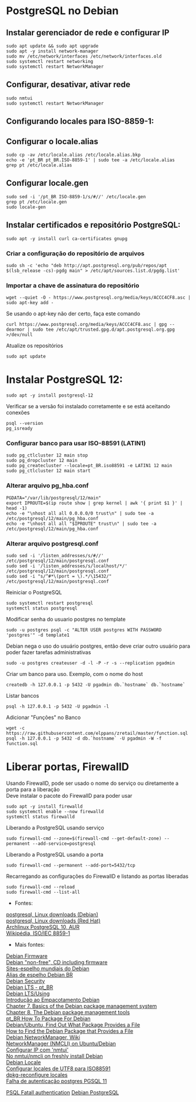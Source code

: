 # PostgreSQL no Debian

## Instalar gerenciador de rede e configurar IP

```
sudo apt update && sudo apt upgrade
sudo apt -y install network-manager
sudo mv /etc/network/interfaces /etc/network/interfaces.old
sudo systemctl restart networking
sudo systemctl restart NetworkManager
```

## Configurar, desativar, ativar rede

```
sudo nmtui
sudo systemctl restart NetworkManager
```

## Configurando locales para ISO-8859-1:

## Configurar o locale.alias

```
sudo cp -av /etc/locale.alias /etc/locale.alias.bkp
echo -e 'pt_BR pt_BR.ISO-8859-1' | sudo tee -a /etc/locale.alias
grep pt /etc/locale.alias
```

## Configurar locale.gen

```
sudo sed -i '/pt_BR ISO-8859-1/s/#//' /etc/locale.gen
grep pt /etc/locale.gen
sudo locale-gen
```

## Instalar certificados e repositório PostgreSQL:

```
sudo apt -y install curl ca-certificates gnupg
```

### Criar a configuração do repositório de arquivos

```
sudo sh -c 'echo "deb http://apt.postgresql.org/pub/repos/apt $(lsb_release -cs)-pgdg main" > /etc/apt/sources.list.d/pgdg.list'
```

### Importar a chave de assinatura do repositório

```
wget --quiet -O - https://www.postgresql.org/media/keys/ACCC4CF8.asc | sudo apt-key add -
```

Se usando o apt-key não der certo, faça este comando

```
curl https://www.postgresql.org/media/keys/ACCC4CF8.asc | gpg --dearmor | sudo tee /etc/apt/trusted.gpg.d/apt.postgresql.org.gpg >/dev/null
```

Atualize os repositórios

```
sudo apt update
```

# Instalar PostgreSQL 12:

```
sudo apt -y install postgresql-12
```

Verificar se a versão foi instalado corretamente e se está aceitando conexões

```
psql --version
pg_isready
```

### Configurar banco para usar ISO-88591 (LATIN1)

```
sudo pg_ctlcluster 12 main stop
sudo pg_dropcluster 12 main
sudo pg_createcluster --locale=pt_BR.iso88591 -e LATIN1 12 main
sudo pg_ctlcluster 12 main start
```

### Alterar arquivo pg_hba.conf

```
PGDATA="/var/lib/postgresql/12/main"
export IPROUTE=$(ip route show | grep kernel | awk '{ print $1 }' | head -1)
echo -e "\nhost all all 0.0.0.0/0 trust\n" | sudo tee -a /etc/postgresql/12/main/pg_hba.conf
echo -e "\nhost all all "$IPROUTE" trust\n" | sudo tee -a /etc/postgresql/12/main/pg_hba.conf
```

### Alterar arquivo postgresql.conf

```
sudo sed -i '/listen_addresses/s/#//' /etc/postgresql/12/main/postgresql.conf
sudo sed -i '/listen_addresses/s/localhost/*/' /etc/postgresql/12/main/postgresql.conf
sudo sed -i "s/^#*\(port = \).*/\15432/" /etc/postgresql/12/main/postgresql.conf
```

Reiniciar o PostgreSQL

```
sudo systemctl restart postgresql
systemctl status postgresql
```

Modificar senha do usuario postgres no template

```
sudo -u postgres psql -c "ALTER USER postgres WITH PASSWORD 'postgres'" -d template1
```

Debian nega o uso do usuário postgres, então deve criar outro usuário para poder fazer tarefas administrativas  

```
sudo -u postgres createuser -d -l -P -r -s --replication pgadmin
```

Criar um banco para uso. Exemplo, com o nome do host

```
createdb -h 127.0.0.1 -p 5432 -U pgadmin db.`hostname` db.`hostname`
```

Listar bancos

```
psql -h 127.0.0.1 -p 5432 -U pgadmin -l
```

Adicionar "Funções" no Banco

```
wget -c https://raw.githubusercontent.com/elppans/zretail/master/function.sql
psql -h 127.0.0.1 -p 5432 -d db.`hostname` -U pgadmin -W -f function.sql
```

# Liberar portas, FirewallD

Usando FirewallD, pode ser usado o nome do serviço ou diretamente a porta para a liberação  
Deve instalar o pacote do FirewallD para poder usar

```
sudo apt -y install firewalld
sudo systemctl enable --now firewalld
systemctl status firewalld
```

Liberando a PostgreSQL usando serviço

```
sudo firewall-cmd --zone=$(firewall-cmd --get-default-zone) --permanent --add-service=postgresql
```

Liberando a PostgreSQL usando a porta

```
sudo firewall-cmd --permanent --add-port=5432/tcp
```

Recarregando as configurações do FirewallD e listando as portas liberadas  

```
sudo firewall-cmd --reload 
sudo firewall-cmd --list-all
```

- Fontes:

[postgresql, Linux downloads (Debian)](https://www.postgresql.org/download/linux/debian/)  
[postgresql, Linux downloads (Red Hat)](https://www.postgresql.org/download/linux/redhat/)  
[Archlinux PostgreSQL 10, AUR](https://aur.archlinux.org/packages/postgresql-10)  
[Wikipédia, ISO/IEC 8859-1](https://pt.wikipedia.org/wiki/ISO/IEC_8859-1)  

- Mais fontes:

[Debian Firmware](https://wiki.debian.org/Firmware)  
[Debian "non-free", CD including firmware](https://cdimage.debian.org/cdimage/unofficial/non-free/cd-including-firmware/11.3.0+nonfree/amd64/iso-cd/)  
[Sites-espelho mundiais do Debian](https://www.debian.org/mirror/list)  
[Alias de espelho Debian BR](/tmp/.mount_joplinAUlfvv/resources/app.asar/ftp.br.debian.org/debian/ "ftp.br.debian.org/debian/")  
[Debian Security](https://www.debian.org/security/)  
[Debian LTS - pt_BR](https://wiki.debian.org/pt_BR/LTS)  
[Debian LTS/Using](https://wiki.debian.org/LTS/Using)  
[Introdução ao Empacotamento Debian](https://wiki.debian.org/pt_BR/Packaging/Intro)  
[Chapter 7. Basics of the Debian package management system](https://www.debian.org/doc/manuals/debian-faq/pkg-basics.en.html)  
[Chapter 8. The Debian package management tools](https://www.debian.org/doc/manuals/debian-faq/pkgtools.en.html)  
[pt_BR How To Package For Debian](https://wiki.debian.org/pt_BR/HowToPackageForDebian)  
[Debian/Ubuntu, Find Out What Package Provides a File](https://www.cyberciti.biz/faq/equivalent-of-rpm-qf-command/)  
[How to Find the Debian Package that Provides a File](https://linuxhint.com/find-debian-package-provides-file/)  
[Debian NetworkManager, Wiki](https://wiki.debian.org/pt_BR/NetworkManager)  
[NetworkManager (NMCLI) on Ubuntu/Debian](https://computingforgeeks.com/install-and-use-networkmanager-nmcli-on-ubuntu-debian/)  
[Configurar IP com 'nmtui'](https://pt.linux-console.net/?p=447)  
[No nmtui/nmcli on freshly install Debian](https://www.reddit.com/r/debian/comments/qb7vjj/no_nmtuinmcli_on_freshly_install_debian_standard/)  
[Debian Locale](https://wiki.debian.org/pt_BR/Locale)  
[Configurar locales de UTF8 para ISO88591](https://www.vivaolinux.com.br/dica/Reconfigurar-as-LOCALES-passando-de-UTF8-para-ISO88591)  
[dpkg-reconfigure locales](https://askubuntu.com/questions/683406/how-to-automate-dpkg-reconfigure-locales-with-one-command)  
[Falha de autenticação postgres PGSQL 11](https://stackoverflow.com/questions/55038942/fatal-password-authentication-failed-for-user-postgres-postgresql-11-with-pg)  

[PSQL Fatall authentication](https://stackoverflow.com/questions/17443379/psql-fatal-peer-authentication-failed-for-user-dev)
[Debian PostgreSQL](https://wiki.postgresql.org/wiki/Apt)
